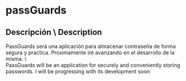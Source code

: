 # passGuards
##  Descripción  \  Description
PassGuards será una aplicación para almacenar contraseña de forma segura y practica. Proximamente iré avanzando en el desarrollo de la misma.  \  
PassGuards will be an application for securely and conveniently storing passwords. I will be progressing with its development soon
